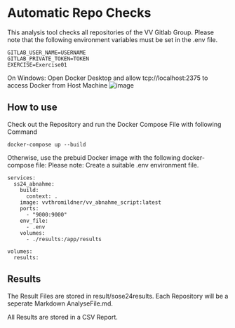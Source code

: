 # Automatic Repo Checks

This analysis tool checks all repositories of the VV Gitlab Group.
Please note that the following environment variables must be set in the .env file.
```
GITLAB_USER_NAME=USERNAME
GITLAB_PRIVATE_TOKEN=TOKEN
EXERCISE=Exercise01
```

On Windows: Open Docker Desktop and allow tcp://localhost:2375 to access Docker from Host Machine
![image](https://github.com/Thomas-Mildner/VV_AutomaticRepoChecks/assets/12685945/05fc1101-693b-4df6-acac-72067f7722a3)


## How to use
Check out the Repository and run the Docker Compose File with following Command
```
docker-compose up --build
```

Otherwise, use the prebuid Docker image with the following docker-compose file:
Please note: Create a suitable .env environment file.
```
services:
  ss24_abnahme:
    build:
      context: .
    image: vvthromildner/vv_abnahme_script:latest
    ports:
      - "9000:9000"
    env_file:
      - .env
    volumes:
      - ./results:/app/results

volumes:
  results:

```

## Results

The Result Files are stored in result/sose24results.
Each Repository will be a seperate Markdown AnalyseFile.md.

All Results are stored in a CSV Report.
